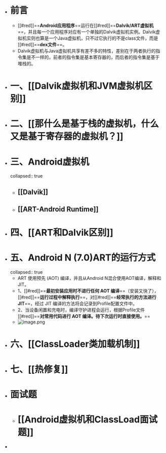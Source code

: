 - # 前言
	- [[#red]]==**Android应用程序**==运行在[[#red]]==**Dalvik/ART虚拟机**==，并且每一个应用程序对应有一个单独的Dalvik虚拟机实例。Dalvik虚拟机实则也算是一个Java虚拟机，只不过它执行的不是class文件，而是[[#red]]==**dex文件**==。
	- Dalvik虚拟机与Java虚拟机共享有差不多的特性，差别在于两者执行的指令集是不一样的，前者的指令集是基本寄存器的，而后者的指令集是基于堆栈的。
- # 一、[[Dalvik虚拟机和JVM虚拟机区别]]
- # 二、[[那什么是基于栈的虚拟机，什么又是基于寄存器的虚拟机？]]
- # 三、Android虚拟机
  collapsed:: true
	- ## [[Dalvik]]
	- ## [[ART-Android Runtime]]
- # 四、[[ART和Dalvik区别]]
- # 五、Android N (7.0)ART的运行方式
  collapsed:: true
	- ART 使用预先 (AOT) 编译，并且从Android N混合使用AOT编译，解释和JIT。
	- 1、[[#red]]==**最初安装应用时不进行任何 AOT 编译**==（安装又快了），[[#red]]==**运行过程中解释执行**==，对[[#red]]==**经常执行的方法进行JIT**==，经过 JIT 编译的方法将会记录到Profile配置文件中。
	- 2、当设备闲置和充电时，编译守护进程会运行，根据Profile文件[[#red]]==**对常用代码进行 AOT 编译。待下次运行时直接使用。**==
	- ![image.png](../assets/image_1689667972197_0.png)
- # 六、[[ClassLoader类加载机制]]
- # 七、[[热修复]]
- # 面试题
	- # [[Android虚拟机和ClassLoad面试题]]
-